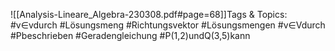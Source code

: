 
![[Analysis-Lineare_Algebra-230308.pdf#page=68]]Tags & Topics:
   #v∈vdurch
   #Lösungsmeng
   #Richtungsvektor
   #Lösungsmengen
   #v∈Vdurch
   #Pbeschrieben
   #Geradengleichung
   #P(1,2)undQ(3,5)kann